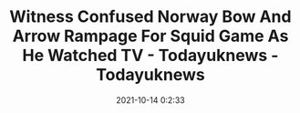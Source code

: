 ---
"title": "Witness Confused Norway Bow And Arrow Rampage For Squid Game As He Watched TV - Todayuknews - Todayuknews"
"date": "2021-10-14 0:2:33"
"feed_name": "GOOGLENEWSMINING"
"feed_website": "https://news.google.com/search?q=mining%2Bincident&hl=en-US&gl=US&ceid=US:en"
"feed_rss": "https://news.google.com/rss/search?q=mining%2Bincident&hl=en-US&gl=US&ceid=US:en"
"link": "https://todayuknews.com/news/witness-confused-norway-bow-and-arrow-rampage-for-squid-game-as-he-watched-tv/"
"source": "{'href': 'https://todayuknews.com', 'title': 'Todayuknews'}"
"file": "_posts/2021-1-1-0f848685551393fc0d132c13aa616d388ee399a5.md"
"accident": "0"
"drilling": "0"
"dead": "0"
"injured": "0"
"arrested": "0"
"place": "unknown place"
"where": "unknown site"
"causes": "unknown"
"place_uri": "unknown place"
---